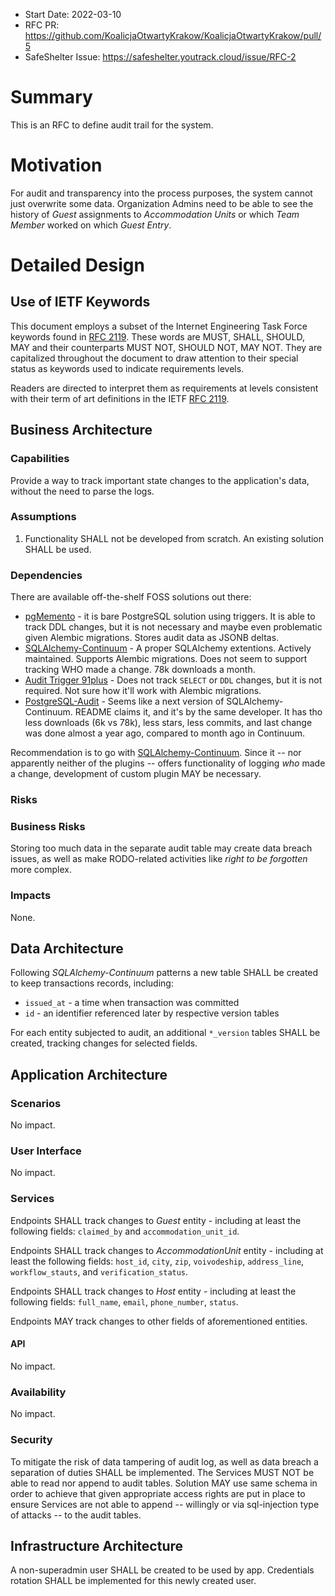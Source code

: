 - Start Date: 2022-03-10
- RFC PR: https://github.com/KoalicjaOtwartyKrakow/KoalicjaOtwartyKrakow/pull/5
- SafeShelter Issue: https://safeshelter.youtrack.cloud/issue/RFC-2

# Summary

This is an RFC to define audit trail for the system.

# Motivation

For audit and transparency into the process purposes, the system cannot just overwrite some data. Organization Admins need to be able to see the history of *Guest* assignments to *Accommodation Units* or which *Team Member* worked on which *Guest* *Entry*.

# Detailed Design

## Use of IETF Keywords

This document employs a subset of the Internet Engineering Task Force keywords found in [RFC 2119](https://datatracker.ietf.org/doc/html/rfc2119). These words are MUST, SHALL, SHOULD, MAY and their counterparts MUST NOT, SHOULD NOT, MAY NOT. They are capitalized throughout the document to draw attention to their special status as keywords used to indicate requirements levels.

Readers are directed to interpret them as requirements at levels consistent with their term of art definitions in the IETF [RFC 2119](https://datatracker.ietf.org/doc/html/rfc2119).

## Business Architecture

### Capabilities

Provide a way to track important state changes to the application's data, without the need to parse the logs.

### Assumptions

1. Functionality SHALL not be developed from scratch. An existing solution SHALL be used.

### Dependencies

There are available off-the-shelf FOSS solutions out there:
- [pgMemento](https://github.com/pgMemento/pgMemento) - it is bare PostgreSQL solution using triggers. It is able to track  DDL changes, but it is not necessary and maybe even problematic given Alembic migrations. Stores audit data as JSONB deltas.
- [SQLAlchemy-Continuum](https://github.com/kvesteri/SQLAlchemy-Continuum) - A proper SQLAlchemy extentions. Actively maintained. Supports Alembic migrations. Does not seem to support tracking WHO made a change. 78k downloads a month.
- [Audit Trigger 91plus](https://github.com/2ndQuadrant/audit-trigger) - Does not track `SELECT` or `DDL` changes, but it is not required. Not sure how it'll work with Alembic migrations.
- [PostgreSQL-Audit](https://github.com/kvesteri/postgresql-audit) - Seems like a next version of SQLAlchemy-Continuum. README claims it, and it's by the same developer. It has tho less downloads (6k vs 78k), less stars, less commits, and last change was done almost a year ago, compared to month ago in Continuum.

Recommendation is to go with [SQLAlchemy-Continuum](https://github.com/kvesteri/SQLAlchemy-Continuum). Since it -- nor apparently neither of the plugins -- offers functionality of logging *who* made a change, development of custom plugin MAY be necessary.


### Risks 

### Business Risks

Storing too much data in the separate audit table may create data breach issues, as well as make RODO-related activities like *right to be forgotten* more complex.

### Impacts

None.

## Data Architecture

Following *SQLAlchemy-Continuum* patterns a new table SHALL be created to keep transactions records, including:
- `issued_at` - a time when transaction was committed
- `id` - an identifier referenced later by respective version tables

For each entity subjected to audit, an additional `*_version` tables SHALL be created, tracking changes for selected fields.

## Application Architecture

### Scenarios

No impact.

### User Interface

No impact.

### Services

Endpoints SHALL track changes to *Guest* entity - including at least the following fields: `claimed_by` and `accommodation_unit_id`.

Endpoints SHALL track changes to *AccommodationUnit* entity - including at least the following fields: `host_id`, `city`, `zip`, `voivodeship`, `address_line`, `workflow_stauts`, and `verification_status`.

Endpoints SHALL track changes to *Host* entity - including at least the following fields: `full_name`, `email`, `phone_number`, `status`.

Endpoints MAY track changes to other fields of aforementioned entities.

#### API

No impact.

### Availability

No impact.

### Security

To mitigate the risk of data tampering of audit log, as well as data breach a separation of duties SHALL be implemented. The Services MUST NOT be able to read nor append to audit tables. Solution MAY use same schema in order to achieve that given appropriate access rights are put in place to ensure Services are not able to append -- willingly or via sql-injection type of attacks -- to the audit tables.

## Infrastructure Architecture

A non-superadmin user SHALL be created to be used by app. Credentials rotation SHALL be implemented for this newly created user.
